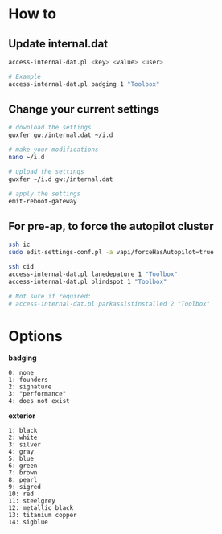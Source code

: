 # How to 

## Update internal.dat

```bash
access-internal-dat.pl <key> <value> <user>

# Example
access-internal-dat.pl badging 1 "Toolbox"
```

## Change your current settings

```bash
# download the settings
gwxfer gw:/internal.dat ~/i.d

# make your modifications
nano ~/i.d

# upload the settings
gwxfer ~/i.d gw:/internal.dat 

# apply the settings
emit-reboot-gateway
```

## For pre-ap, to force the autopilot cluster

```bash
ssh ic
sudo edit-settings-conf.pl -a vapi/forceHasAutopilot=true

ssh cid
access-internal-dat.pl lanedepature 1 "Toolbox"
access-internal-dat.pl blindspot 1 "Toolbox"

# Not sure if required:
# access-internal-dat.pl parkassistinstalled 2 "Toolbox"
```

# Options

**badging**

```
0: none
1: founders
2: signature
3: "performance"
4: does not exist
```
**exterior**

```
1: black
2: white
3: silver
4: gray
5: blue
6: green
7: brown
8: pearl
9: sigred
10: red
11: steelgrey
12: metallic black
13: titanium copper
14: sigblue
```
